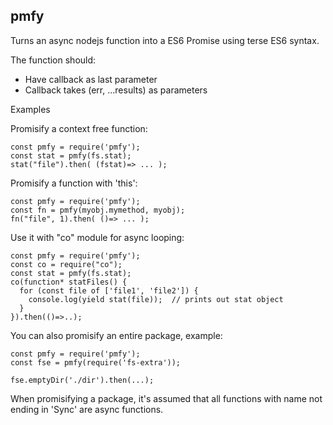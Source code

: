 pmfy
--------

Turns an async nodejs function into a ES6 Promise using terse ES6 syntax.

The function should:

* Have callback as last parameter
* Callback takes (err, ...results) as parameters

Examples

Promisify a context free function:

    const pmfy = require('pmfy');
    const stat = pmfy(fs.stat);
    stat("file").then( (fstat)=> ... );
    
Promisify a function with 'this':

    const pmfy = require('pmfy');
    const fn = pmfy(myobj.mymethod, myobj);
    fn("file", 1).then( ()=> ... );
    
Use it with "co" module for async looping:

    const pmfy = require('pmfy');
    const co = require("co");
    const stat = pmfy(fs.stat);
    co(function* statFiles() {
      for (const file of ['file1', 'file2']) {
        console.log(yield stat(file));  // prints out stat object
      }
    }).then(()=>..);

You can also promisify an entire package, example:

    const pmfy = require('pmfy');
    const fse = pmfy(require('fs-extra'));
    
    fse.emptyDir('./dir').then(...);

When promisifying a package, it's assumed that all functions with name not ending in 'Sync' are async
functions.
